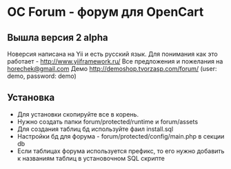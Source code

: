 OC Forum - форум для OpenCart
========

Вышла версия 2 alpha
---------------------
Новерсия написана на Yii и есть русский язык. Для понимания как это работает - http://www.yiiframework.ru/ Все предложения и пожелания на horechek@gmail.com
Демо http://demoshop.tvorzasp.com/forum/ (user: demo, password: demo)

Установка 
---------
* Для установки скопируйте все в корень.
* Нужно создать папки forum/protected/runtime и forum/assets
* Для создания таблиц бд используйте фаил install.sql
* Настройки бд для форума - forum/protected/config/main.php в секции db
* Если таблицах форума используется префикс, то его нужно добавить к названиям таблиц в установочном SQL скрипте